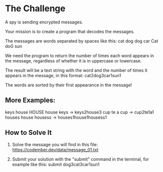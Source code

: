 # The Challenge

A spy is sending encrypted messages.

Your mission is to create a program that decodes the messages.

The messages are words separated by spaces like this:
cat dog dog car Cat doG sun

We need the program to return the number of times each word appears in the message, regardless of whether it is in uppercase or lowercase.

The result will be a text string with the word and the number of times it appears in the message, in this format:
cat2dog3car1sun1

The words are sorted by their first appearance in the message!

## More Examples:

keys house HOUSE house keys -> keys2house3
cup te a cup -> cup2te1a1
houses house housess -> houses1house1housess1

## How to Solve It

1. Solve the message you will find in this file: https://codember.dev/data/message_01.txt

2. Submit your solution with the "submit" command in the terminal, for example like this:
   submit dog3cat3car1sun1
